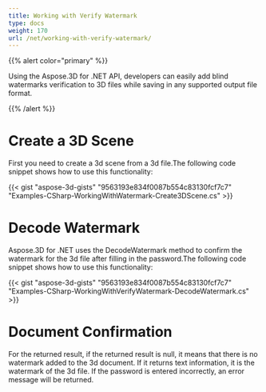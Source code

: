 ```yaml
---
title: Working with Verify Watermark
type: docs
weight: 170
url: /net/working-with-verify-watermark/
---
```


{{% alert color="primary" %}} 

Using the Aspose.3D for .NET API, developers can easily add blind watermarks verification to 3D files while saving in any supported output file format.

{{% /alert %}} 
# **Create a 3D Scene**
First you need to create a 3d scene from a 3d file.The following code snippet shows how to use this functionality:

{{< gist "aspose-3d-gists" "9563193e834f0087b554c83130fcf7c7" "Examples-CSharp-WorkingWithWatermark-Create3DScene.cs" >}}

# **Decode Watermark**
Aspose.3D for .NET uses the DecodeWatermark method to confirm the watermark for the 3d file after filling in the password.The following code snippet shows how to use this functionality:

{{< gist "aspose-3d-gists" "9563193e834f0087b554c83130fcf7c7" "Examples-CSharp-WorkingWithVerifyWatermark-DecodeWatermark.cs" >}}

# **Document Confirmation**
For the returned result, if the returned result is null, it means that there is no watermark added to the 3d document. If it returns text information, it is the watermark of the 3d file. If the password is entered incorrectly, an error message will be returned.